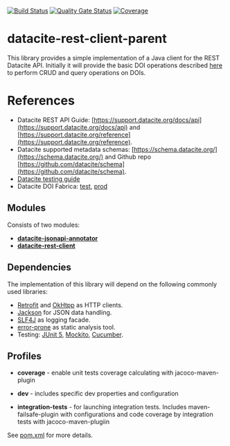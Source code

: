 [![Build Status](https://builds.gbif.org/job/datacite-rest-client/badge/icon?plastic)](https://builds.gbif.org/job/datacite-rest-client/)
[![Quality Gate Status](https://sonar.gbif.org/api/project_badges/measure?project=org.gbif.datacite%3Adatacite-rest-client-parent&metric=alert_status)](https://sonar.gbif.org/dashboard?id=org.gbif.datacite%3Adatacite-rest-client-parent) 
[![Coverage](https://sonar.gbif.org/api/project_badges/measure?project=org.gbif.datacite%3Adatacite-rest-client-parent&metric=coverage)](https://sonar.gbif.org/dashboard?id=org.gbif.datacite%3Adatacite-rest-client-parent)

# datacite-rest-client-parent

This library provides a simple implementation of a Java client for the REST Datacite API.
Initially it will provide the basic DOI operations described [here](https://support.datacite.org/reference/dois-2) to perform CRUD and query operations on DOIs.

# References
 - Datacite REST API Guide: [https://support.datacite.org/docs/api](https://support.datacite.org/docs/api) and [https://support.datacite.org/reference](https://support.datacite.org/reference).
 - Datacite supported metadata schemas: [https://schema.datacite.org/](https://schema.datacite.org/) and Github repo [https://github.com/datacite/schema](https://github.com/datacite/schema).
 - [Datacite testing guide](https://support.datacite.org/docs/testing-guide)
 - Datacite DOI Fabrica: [test](https://doi.test.datacite.org), [prod](https://doi.datacite.org)
 
## Modules
 Consists of two modules:
 - [**datacite-jsonapi-annotator**](datacite-jsonapi-annotator/README.md)
 - [**datacite-rest-client**](datacite-rest-client/README.md)
 
## Dependencies
The implementation of this library will depend on the following commonly used libraries:
 - [Retrofit](https://square.github.io/retrofit/) and [OkHtpp](https://square.github.io/okhttp/) as HTTP clients.
 - [Jackson](https://github.com/FasterXML/jackson) for JSON data handling.
 - [SLF4J](https://www.slf4j.org/) as logging facade.
 - [error-prone](https://github.com/google/error-prone) as static analysis tool.
 - Testing: [JUnit 5](https://junit.org/junit5/), 
 [Mockito](https://site.mockito.org/), 
 [Cucumber](https://docs.cucumber.io/).
 
## Profiles
- **coverage** - enable unit tests coverage calculating with jacoco-maven-plugin

- **dev** - includes specific dev properties and configuration

- **integration-tests** - for launching integration tests. 
Includes maven-failsafe-plugin with configurations 
and code coverage by integration tests with jacoco-maven-plugiin

See [pom.xml](pom.xml) for more details.
